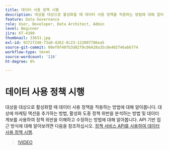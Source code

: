 ```yaml
---
title: 데이터 사용 정책 시행
description: 대상을 대상으로 활성화할 때 데이터 사용 정책을 적용하는 방법에 대해 알아봅니다. 대상에 마케팅 액션을 추가하는 방법, 활성화 도중 정책 위반을 분석하는 방법 및 데이터 계보를 사용하여 정책 위반을 이해하고 수정하는 방법에 대해 알아봅니다.
feature: Data Governance
role: User, Developer, Data Architect, Admin
level: Beginner
jira: KT-4380
thumbnail: 33631.jpg
exl-id: 9372f240-73a0-4262-8c23-122007786ea5
source-git-commit: 00ef0f40fb3d82f0c06428a35c0e402f46ab6774
workflow-type: tm+mt
source-wordcount: '116'
ht-degree: 0%

---
```


# 데이터 사용 정책 시행

대상을 대상으로 활성화할 때 데이터 사용 정책을 적용하는 방법에 대해 알아봅니다. 대상에 마케팅 액션을 추가하는 방법, 활성화 도중 정책 위반을 분석하는 방법 및 데이터 계보를 사용하여 정책 위반을 이해하고 수정하는 방법에 대해 알아봅니다. API 기반 접근 방식에 대해 알아보려면 다음을 참조하십시오. [정책 서비스 API를 사용하여 데이터 사용 정책 시행](https://experienceleague.adobe.com/docs/experience-platform/data-governance/enforcement/api-enforcement.html).

>[!VIDEO](https://video.tv.adobe.com/v/33631?learn=on)